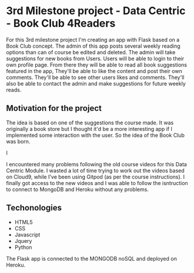 # 3rd Milestone project - Data Centric - Book Club 4Readers

For this 3rd milestone project I'm creating an app with Flask based on a Book Club concept.
The admin of this app posts several weekly reading options than can of course be edited and deleted.
The admin will take suggestions for new books from Users.
Users will be able to login to their own profile page. From there they will be able to read all book suggestions featured in the app, 
They'll be able to like the content and post their own comments. They'll be able to see other users likes and comments.
They'll also be able to contact the admin and make suggestions for future weekly reads.

## Motivation for the project

The idea is based on one of the suggestions the course made. It was originally a book store but I thought it'd be a more interesting app if I implemented some interaction with the user. So the idea of the Book Club was born.

I 

I encountered many problems following the old course videos for this Data Centric Module. I wasted a lot of time trying to work out the videos based on Cloud9, while I've been using Gitpod (as per the course instructions).
I finally got access to the new videos and I was able to follow the isntruction to connect to MongoDB and Heroku without any problems. 

## Techonologies 
- HTML5
- CSS
- Javascript
- Jquery
- Python

The Flask app is connected to the MONGODB noSQL and deployed on Heroku.

